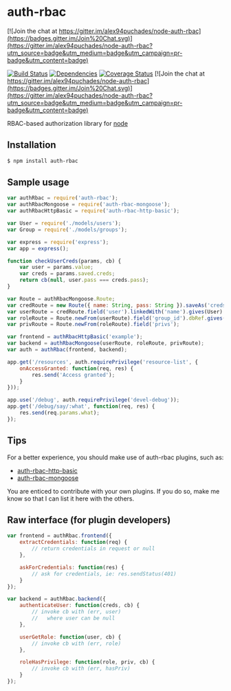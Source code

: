 # auth-rbac

[![Join the chat at https://gitter.im/alex94puchades/node-auth-rbac](https://badges.gitter.im/Join%20Chat.svg)](https://gitter.im/alex94puchades/node-auth-rbac?utm_source=badge&utm_medium=badge&utm_campaign=pr-badge&utm_content=badge)

[![Build Status](https://travis-ci.org/alex94puchades/node-auth-rbac.svg?branch=master)](https://travis-ci.org/alex94puchades/node-auth-rbac)
[![Dependencies](https://david-dm.org/alex94puchades/node-auth-rbac.svg)](https://david-dm.org/alex94puchades/node-auth-rbac)
[![Coverage Status](https://coveralls.io/repos/alex94puchades/node-auth-rbac/badge.svg)](https://coveralls.io/r/alex94puchades/node-auth-rbac)
[![Join the chat at https://gitter.im/alex94puchades/node-auth-rbac](https://badges.gitter.im/Join%20Chat.svg)](https://gitter.im/alex94puchades/node-auth-rbac?utm_source=badge&utm_medium=badge&utm_campaign=pr-badge&utm_content=badge)

RBAC-based authorization library for [node](http://nodejs.org/)

## Installation

```bash
$ npm install auth-rbac
```

## Sample usage

```js
var authRbac = require('auth-rbac');
var authRbacMongoose = require('auth-rbac-mongoose');
var authRbacHttpBasic = require('auth-rbac-http-basic');

var User = require('./models/users');
var Group = require('./models/groups');

var express = require('express');
var app = express();

function checkUserCreds(params, cb) {
	var user = params.value;
	var creds = params.saved.creds;
	return cb(null, user.pass === creds.pass);
}

var Route = authRbacMongoose.Route;
var credRoute = new Route({ name: String, pass: String }).saveAs('creds');
var userRoute = credRoute.field('user').linkedWith('name').gives(User).assert(validUserCreds);
var roleRoute = Route.newFrom(userRoute).field('group_id').dbRef.gives(Group);
var privRoute = Route.newFrom(roleRoute).field('privs');

var frontend = authRbacHttpBasic('example');
var backend = authRbacMongoose(userRoute, roleRoute, privRoute);
var auth = authRbac(frontend, backend);

app.get('/resources', auth.requirePrivilege('resource-list', {
	onAccessGranted: function(req, res) {
		res.send('Access granted');
	}
}));

app.use('/debug', auth.requirePrivilege('devel-debug'));
app.get('/debug/say/:what', function(req, res) {
	res.send(req.params.what);
});
```

## Tips

For a better experience, you should make use of auth-rbac plugins, such as:

* [auth-rbac-http-basic](https://github.com/alex94puchades/auth-rbac-http-auth)
* [auth-rbac-mongoose](https://github.com/alex94puchades/auth-rbac-mongoose)

You are enticed to contribute with your own plugins. If you do so, make me know so that I can list it here with the others.

## Raw interface (for plugin developers)

```js
var frontend = authRbac.frontend({
	extractCredentials: function(req) {
		// return credentials in request or null
	},

	askForCredentials: function(res) {
		// ask for credentials, ie: res.sendStatus(401)
	}
});
```

```js
var backend = authRbac.backend({
	authenticateUser: function(creds, cb) {
		// invoke cb with (err, user)
		//   where user can be null
	},

	userGetRole: function(user, cb) {
		// invoke cb with (err, role)
	},

	roleHasPrivilege: function(role, priv, cb) {
		// invoke cb with (err, hasPriv)
	}
});
```
